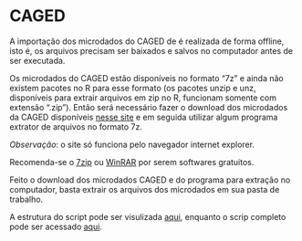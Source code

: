 # CAGED

A importação dos microdados do CAGED de é realizada de forma offline, 
isto é, os arquivos precisam ser baixados e salvos no computador antes de ser executada.

Os microdados do CAGED estão disponíveis no formato “7z” e ainda não existem pacotes no R para esse formato (os pacotes unzip e unz, disponíveis para extrair arquivos em zip no R, funcionam somente com extensão “.zip”). Então será necessário fazer o download dos microdados da CAGED disponíveis [nesse site](ftp://ftp.mtps.gov.br/pdet/microdados) e em seguida utilizar algum programa extrator de arquivos no formato 7z. 

*Observação*: o site só funciona pelo navegador internet explorer.

Recomenda-se o [7zip](https://www.7-zip.org/download.html) ou [WinRAR](https://www.win-rar.com/postdownload.html?&L=0) por serem softwares gratuitos. 

Feito o download dos microdados CAGED e do programa para extração no computador, basta extrair os arquivos dos microdados em sua pasta de trabalho.

A estrutura do script pode ser visulizada [aqui](https://github.com/FundacaoJoaoPinheiro/R/blob/main/CAGED/CAGED.md), enquanto o scrip completo pode ser acessado [aqui](https://github.com/FundacaoJoaoPinheiro/R/blob/main/CAGED/CAGED.R).
